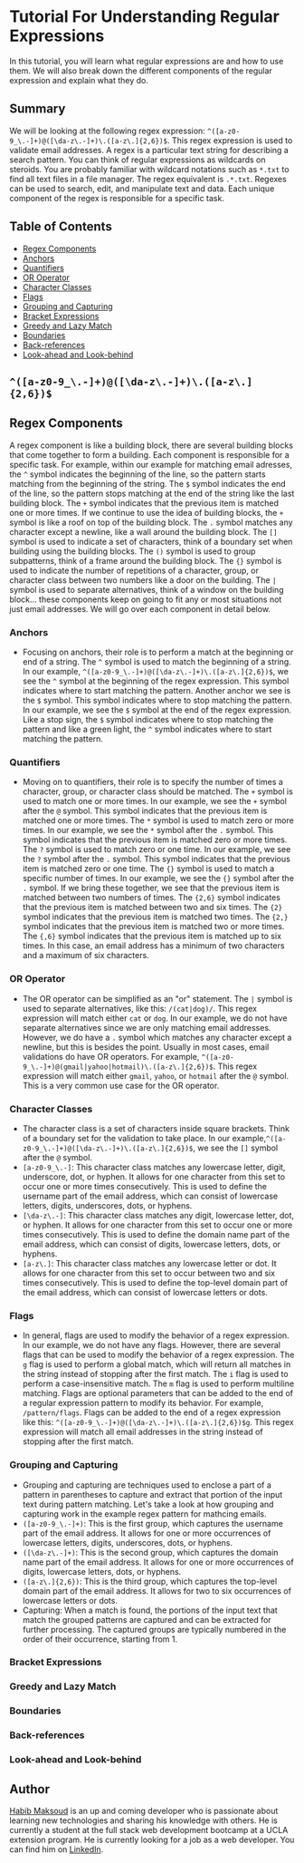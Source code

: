 # Tutorial For Understanding Regular Expressions

In this tutorial, you will learn what regular expressions are and how to use them. We will also break down the different components of the regular expression and explain what they do.

## Summary

We will be looking at the following regex expression: `^([a-z0-9_\.-]+)@([\da-z\.-]+)\.([a-z\.]{2,6})$`. This regex expression is used to validate email addresses. A regex is a particular text string for describing a search pattern. You can think of regular expressions as wildcards on steroids. You are probably familiar with wildcard notations such as `*.txt` to find all text files in a file manager. The regex equivalent is `.*.txt`. Regexes can be used to search, edit, and manipulate text and data. Each unique component of the regex is responsible for a specific task.

## Table of Contents

- [Regex Components](#regex-components)
- [Anchors](#anchors)
- [Quantifiers](#quantifiers)
- [OR Operator](#or-operator)
- [Character Classes](#character-classes)
- [Flags](#flags)
- [Grouping and Capturing](#grouping-and-capturing)
- [Bracket Expressions](#bracket-expressions)
- [Greedy and Lazy Match](#greedy-and-lazy-match)
- [Boundaries](#boundaries)
- [Back-references](#back-references)
- [Look-ahead and Look-behind](#look-ahead-and-look-behind)

## `^([a-z0-9_\.-]+)@([\da-z\.-]+)\.([a-z\.]{2,6})$`

## Regex Components

A regex component is like a building block, there are several building blocks that come together to form a building. Each component is responsible for a specific task. For example, within our example for matching email adresses, the `^` symbol indicates the beginning of the line, so the pattern starts matching from the beginning of the string. The `$` symbol indicates the end of the line, so the pattern stops matching at the end of the string like the last building block. The `+` symbol indicates that the previous item is matched one or more times. If we continue to use the idea of building blocks, the `+` symbol is like a roof on top of the building block. The `.` symbol matches any character except a newline, like a wall around the building block. The `[]` symbol is used to indicate a set of characters, think of a boundary set when building using the building blocks. The `()` symbol is used to group subpatterns, think of a frame around the building block. The `{}` symbol is used to indicate the number of repetitions of a character, group, or character class between two numbers like a door on the building. The `|` symbol is used to separate alternatives, think of a window on the building block... these components keep on going to fit any or most situations not just email addresses. We will go over each component in detail below.

### Anchors

- Focusing on anchors, their role is to perform a match at the beginning or end of a string. The `^` symbol is used to match the beginning of a string. In our example, `^([a-z0-9_\.-]+)@([\da-z\.-]+)\.([a-z\.]{2,6})$`, we see the `^` symbol at the beginning of the regex expression. This symbol indicates where to start matching the pattern. Another anchor we see is the `$` symbol. This symbol indicates where to stop matching the pattern. In our example, we see the `$` symbol at the end of the regex expression. Like a stop sign, the `$` symbol indicates where to stop matching the pattern and like a green light, the `^` symbol indicates where to start matching the pattern.

### Quantifiers

- Moving on to quantifiers, their role is to specify the number of times a character, group, or character class should be matched. The `+` symbol is used to match one or more times. In our example, we see the `+` symbol after the `@` symbol. This symbol indicates that the previous item is matched one or more times. The `*` symbol is used to match zero or more times. In our example, we see the `*` symbol after the `.` symbol. This symbol indicates that the previous item is matched zero or more times. The `?` symbol is used to match zero or one time. In our example, we see the `?` symbol after the `.` symbol. This symbol indicates that the previous item is matched zero or one time. The `{}` symbol is used to match a specific number of times. In our example, we see the `{}` symbol after the `.` symbol. If we bring these together, we see that the previous item is matched between two numbers of times. The `{2,6}` symbol indicates that the previous item is matched between two and six times. The `{2}` symbol indicates that the previous item is matched two times. The `{2,}` symbol indicates that the previous item is matched two or more times. The `{,6}` symbol indicates that the previous item is matched up to six times. In this case, an email address has a minimum of two characters and a maximum of six characters.

### OR Operator

- The OR operator can be simplified as an "or" statement. The `|` symbol is used to separate alternatives, like this: `/(cat|dog)/`. This regex expression will match either `cat` or `dog`. In our example, we do not have separate alternatives since we are only matching email addresses. However, we do have a `.` symbol which matches any character except a newline, but this is besides the point. Usually in most cases, email validations do have OR operators. For example, `^([a-z0-9_\.-]+)@(gmail|yahoo|hotmail)\.([a-z\.]{2,6})$`. This regex expression will match either `gmail`, `yahoo`, or `hotmail` after the `@` symbol. This is a very common use case for the OR operator.

### Character Classes

- The character class is a set of characters inside square brackets. Think of a boundary set for the validation to take place. In our example,`^([a-z0-9_\.-]+)@([\da-z\.-]+)\.([a-z\.]{2,6})$`, we see the `[]` symbol after the `@` symbol.
- `[a-z0-9_\.-]`: This character class matches any lowercase letter, digit, underscore, dot, or hyphen. It allows for one character from this set to occur one or more times consecutively. This is used to define the username part of the email address, which can consist of lowercase letters, digits, underscores, dots, or hyphens.
- `[\da-z\.-]`: This character class matches any digit, lowercase letter, dot, or hyphen. It allows for one character from this set to occur one or more times consecutively. This is used to define the domain name part of the email address, which can consist of digits, lowercase letters, dots, or hyphens.
- `[a-z\.]`: This character class matches any lowercase letter or dot. It allows for one character from this set to occur between two and six times consecutively. This is used to define the top-level domain part of the email address, which can consist of lowercase letters or dots.

### Flags

- In general, flags are used to modify the behavior of a regex expression. In our example, we do not have any flags. However, there are several flags that can be used to modify the behavior of a regex expression. The `g` flag is used to perform a global match, which will return all matches in the string instead of stopping after the first match. The `i` flag is used to perform a case-insensitive match. The `m` flag is used to perform multiline matching. Flags are optional parameters that can be added to the end of a regular expression pattern to modify its behavior. For example, `/pattern/flags`. Flags can be added to the end of a regex expression like this: `^([a-z0-9_\.-]+)@([\da-z\.-]+)\.([a-z\.]{2,6})$g`. This regex expression will match all email addresses in the string instead of stopping after the first match.

### Grouping and Capturing

- Grouping and capturing are techniques used to enclose a part of a pattern in parentheses to capture and extract that portion of the input text during pattern matching. Let's take a look at how grouping and capturing work in the example regex pattern for mathcing emails.
- `([a-z0-9_\.-]+)`: This is the first group, which captures the username part of the email address. It allows for one or more occurrences of lowercase letters, digits, underscores, dots, or hyphens.
- `([\da-z\.-]+)`: This is the second group, which captures the domain name part of the email address. It allows for one or more occurrences of digits, lowercase letters, dots, or hyphens.
- `([a-z\.]{2,6})`: This is the third group, which captures the top-level domain part of the email address. It allows for two to six occurrences of lowercase letters or dots.
- Capturing: When a match is found, the portions of the input text that match the grouped patterns are captured and can be extracted for further processing. The captured groups are typically numbered in the order of their occurrence, starting from 1.

### Bracket Expressions

### Greedy and Lazy Match

### Boundaries

### Back-references

### Look-ahead and Look-behind

## Author

[Habib Maksoud](https://github.com/mynamebrogrammer) is an up and coming developer who is passionate about learning new technologies and sharing his knowledge with others. He is currently a student at the full stack web development bootcamp at a UCLA extension program. He is currently looking for a job as a web developer. You can find him on [LinkedIn](https://www.linkedin.com/in/habib-maksoud-87aa2a253/).

